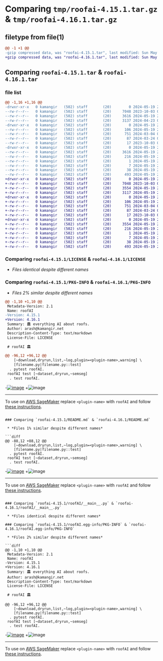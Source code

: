 # Comparing `tmp/roofai-4.15.1.tar.gz` & `tmp/roofai-4.16.1.tar.gz`

## filetype from file(1)

```diff
@@ -1 +1 @@
-gzip compressed data, was "roofai-4.15.1.tar", last modified: Sun May 19 23:07:59 2024, max compression
+gzip compressed data, was "roofai-4.16.1.tar", last modified: Sun May 19 23:08:40 2024, max compression
```

## Comparing `roofai-4.15.1.tar` & `roofai-4.16.1.tar`

### file list

```diff
@@ -1,16 +1,16 @@
-drwxr-xr-x   0 kamangir   (502) staff       (20)        0 2024-05-19 23:07:59.076399 roofai-4.15.1/
--rw-r--r--   0 kamangir   (502) staff       (20)     7048 2023-10-03 04:10:45.000000 roofai-4.15.1/LICENSE
--rw-r--r--   0 kamangir   (502) staff       (20)     3616 2024-05-19 23:07:59.075866 roofai-4.15.1/PKG-INFO
--rw-r--r--   0 kamangir   (502) staff       (20)     3137 2024-04-23 03:27:00.000000 roofai-4.15.1/README.md
-drwxr-xr-x   0 kamangir   (502) staff       (20)        0 2024-05-19 23:07:59.073069 roofai-4.15.1/roofAI/
--rw-r--r--   0 kamangir   (502) staff       (20)      106 2024-05-19 23:07:54.000000 roofai-4.15.1/roofAI/__init__.py
--rw-r--r--   0 kamangir   (502) staff       (20)      751 2024-03-04 07:11:52.000000 roofai-4.15.1/roofAI/__main__.py
--rw-r--r--   0 kamangir   (502) staff       (20)       87 2024-03-24 00:16:41.000000 roofai-4.15.1/roofAI/logger.py
--rw-r--r--   0 kamangir   (502) staff       (20)       17 2023-10-03 04:10:45.000000 roofai-4.15.1/roofAI/urls.py
-drwxr-xr-x   0 kamangir   (502) staff       (20)        0 2024-05-19 23:07:59.075299 roofai-4.15.1/roofAI.egg-info/
--rw-r--r--   0 kamangir   (502) staff       (20)     3616 2024-05-19 23:07:59.000000 roofai-4.15.1/roofAI.egg-info/PKG-INFO
--rw-r--r--   0 kamangir   (502) staff       (20)      216 2024-05-19 23:07:59.000000 roofai-4.15.1/roofAI.egg-info/SOURCES.txt
--rw-r--r--   0 kamangir   (502) staff       (20)        1 2024-05-19 23:07:59.000000 roofai-4.15.1/roofAI.egg-info/dependency_links.txt
--rw-r--r--   0 kamangir   (502) staff       (20)        7 2024-05-19 23:07:59.000000 roofai-4.15.1/roofAI.egg-info/top_level.txt
--rw-r--r--   0 kamangir   (502) staff       (20)       38 2024-05-19 23:07:59.076505 roofai-4.15.1/setup.cfg
--rw-r--r--   0 kamangir   (502) staff       (20)      493 2024-05-19 23:02:29.000000 roofai-4.15.1/setup.py
+drwxr-xr-x   0 kamangir   (502) staff       (20)        0 2024-05-19 23:08:40.536372 roofai-4.16.1/
+-rw-r--r--   0 kamangir   (502) staff       (20)     7048 2023-10-03 04:10:45.000000 roofai-4.16.1/LICENSE
+-rw-r--r--   0 kamangir   (502) staff       (20)     3554 2024-05-19 23:08:40.535041 roofai-4.16.1/PKG-INFO
+-rw-r--r--   0 kamangir   (502) staff       (20)     3117 2024-05-19 23:08:32.000000 roofai-4.16.1/README.md
+drwxr-xr-x   0 kamangir   (502) staff       (20)        0 2024-05-19 23:08:40.530576 roofai-4.16.1/roofAI/
+-rw-r--r--   0 kamangir   (502) staff       (20)      106 2024-05-19 23:08:35.000000 roofai-4.16.1/roofAI/__init__.py
+-rw-r--r--   0 kamangir   (502) staff       (20)      751 2024-03-04 07:11:52.000000 roofai-4.16.1/roofAI/__main__.py
+-rw-r--r--   0 kamangir   (502) staff       (20)       87 2024-03-24 00:16:41.000000 roofai-4.16.1/roofAI/logger.py
+-rw-r--r--   0 kamangir   (502) staff       (20)       17 2023-10-03 04:10:45.000000 roofai-4.16.1/roofAI/urls.py
+drwxr-xr-x   0 kamangir   (502) staff       (20)        0 2024-05-19 23:08:40.532960 roofai-4.16.1/roofAI.egg-info/
+-rw-r--r--   0 kamangir   (502) staff       (20)     3554 2024-05-19 23:08:40.000000 roofai-4.16.1/roofAI.egg-info/PKG-INFO
+-rw-r--r--   0 kamangir   (502) staff       (20)      216 2024-05-19 23:08:40.000000 roofai-4.16.1/roofAI.egg-info/SOURCES.txt
+-rw-r--r--   0 kamangir   (502) staff       (20)        1 2024-05-19 23:08:40.000000 roofai-4.16.1/roofAI.egg-info/dependency_links.txt
+-rw-r--r--   0 kamangir   (502) staff       (20)        7 2024-05-19 23:08:40.000000 roofai-4.16.1/roofAI.egg-info/top_level.txt
+-rw-r--r--   0 kamangir   (502) staff       (20)       38 2024-05-19 23:08:40.536611 roofai-4.16.1/setup.cfg
+-rw-r--r--   0 kamangir   (502) staff       (20)      493 2024-05-19 23:02:29.000000 roofai-4.16.1/setup.py
```

### Comparing `roofai-4.15.1/LICENSE` & `roofai-4.16.1/LICENSE`

 * *Files identical despite different names*

### Comparing `roofai-4.15.1/PKG-INFO` & `roofai-4.16.1/PKG-INFO`

 * *Files 2% similar despite different names*

```diff
@@ -1,10 +1,10 @@
 Metadata-Version: 2.1
 Name: roofAI
-Version: 4.15.1
+Version: 4.16.1
 Summary: 🏛️ everything AI about roofs.
 Author: arash@kamangir.net
 Description-Content-Type: text/markdown
 License-File: LICENSE
 
 # roofAI 🏛️
 
@@ -96,12 +96,12 @@
 	[~download,dryrun,list,~log,plugin=<plugin-name>,warning] \
 	[filename.py|filename.py::test]
  . pytest roofAI.
 roofAI test [~dataset,dryrun,~semseg]
  . test roofAI.
 ```
 
-[![image](https://github.com/kamangir/assets/blob/main/roofAI/2023-11-12-20-30-49-02592-predict.gif?raw=true)](https://github.com/kamangir/roofAI/raw/main/roofAI/semseg/)
+![image](https://github.com/kamangir/assets/blob/main/roofAI/2023-11-12-20-30-49-02592-predict.gif?raw=true)
 
 ---
 
 To use on [AWS SageMaker](https://aws.amazon.com/sagemaker/) replace `<plugin-name>` with `roofAI` and follow [these instructions](https://github.com/kamangir/blue-plugin/blob/main/SageMaker.md).
```

### Comparing `roofai-4.15.1/README.md` & `roofai-4.16.1/README.md`

 * *Files 1% similar despite different names*

```diff
@@ -88,12 +88,12 @@
 	[~download,dryrun,list,~log,plugin=<plugin-name>,warning] \
 	[filename.py|filename.py::test]
  . pytest roofAI.
 roofAI test [~dataset,dryrun,~semseg]
  . test roofAI.
 ```
 
-[![image](https://github.com/kamangir/assets/blob/main/roofAI/2023-11-12-20-30-49-02592-predict.gif?raw=true)](./roofAI/semseg/)
+![image](https://github.com/kamangir/assets/blob/main/roofAI/2023-11-12-20-30-49-02592-predict.gif?raw=true)
 
 ---
 
 To use on [AWS SageMaker](https://aws.amazon.com/sagemaker/) replace `<plugin-name>` with `roofAI` and follow [these instructions](https://github.com/kamangir/blue-plugin/blob/main/SageMaker.md).
```

### Comparing `roofai-4.15.1/roofAI/__main__.py` & `roofai-4.16.1/roofAI/__main__.py`

 * *Files identical despite different names*

### Comparing `roofai-4.15.1/roofAI.egg-info/PKG-INFO` & `roofai-4.16.1/roofAI.egg-info/PKG-INFO`

 * *Files 2% similar despite different names*

```diff
@@ -1,10 +1,10 @@
 Metadata-Version: 2.1
 Name: roofAI
-Version: 4.15.1
+Version: 4.16.1
 Summary: 🏛️ everything AI about roofs.
 Author: arash@kamangir.net
 Description-Content-Type: text/markdown
 License-File: LICENSE
 
 # roofAI 🏛️
 
@@ -96,12 +96,12 @@
 	[~download,dryrun,list,~log,plugin=<plugin-name>,warning] \
 	[filename.py|filename.py::test]
  . pytest roofAI.
 roofAI test [~dataset,dryrun,~semseg]
  . test roofAI.
 ```
 
-[![image](https://github.com/kamangir/assets/blob/main/roofAI/2023-11-12-20-30-49-02592-predict.gif?raw=true)](https://github.com/kamangir/roofAI/raw/main/roofAI/semseg/)
+![image](https://github.com/kamangir/assets/blob/main/roofAI/2023-11-12-20-30-49-02592-predict.gif?raw=true)
 
 ---
 
 To use on [AWS SageMaker](https://aws.amazon.com/sagemaker/) replace `<plugin-name>` with `roofAI` and follow [these instructions](https://github.com/kamangir/blue-plugin/blob/main/SageMaker.md).
```

